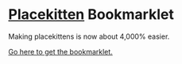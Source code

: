 # [Placekitten](http://placekitten.com/) Bookmarklet

Making placekittens is now about 4,000% easier.

[Go here to get the bookmarklet.][bookmarklet]

 [bookmarklet]: http://mutewinter.github.com/placekitten_bookmarket
